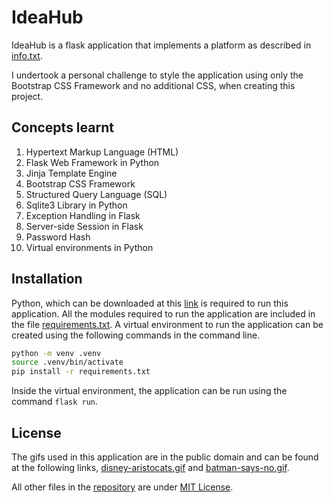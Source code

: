 # IdeaHub

IdeaHub is a flask application that implements a platform as described in [info.txt](https://github.com/Suhana66/IdeaHub/blob/master/info.txt).

I undertook a personal challenge to style the application using only the Bootstrap CSS Framework and no additional CSS, when creating this project.


## Concepts learnt

1. Hypertext Markup Language (HTML)
2. Flask Web Framework in Python
3. Jinja Template Engine
4. Bootstrap CSS Framework
5. Structured Query Language (SQL)
6. Sqlite3 Library in Python
7. Exception Handling in Flask
8. Server-side Session in Flask
9. Password Hash
10. Virtual environments in Python


## Installation

Python, which can be downloaded at this [link](https://www.python.org/downloads/) is required to run this application. All the modules required to run the application are included in the file [requirements.txt](https://github.com/Suhana66/IdeaHub/blob/master/requirements.txt). A virtual environment to run the application can be created using the following commands in the command line.

```bash
python -m venv .venv
source .venv/bin/activate
pip install -r requirements.txt
```

Inside the virtual environment, the application can be run using the command `flask run`.


## License

The gifs used in this application are in the public domain and can be found at the following links, [disney-aristocats.gif](http://gifgifs.com/creatures-cartoons/cartoon-characters/35107-disney-aristocats.html) and [batman-says-no.gif](http://gifgifs.com/creatures-cartoons/cartoon-characters/35099-batman-says-no.html).

All other files in the [repository](https://github.com/Suhana66/IdeaHub/) are under [MIT License](https://choosealicense.com/licenses/mit/).
